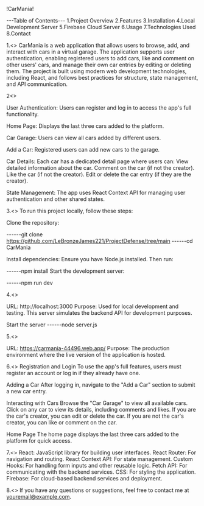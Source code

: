 !CarMania!

---Table of Contents---
1.Project Overview
2.Features
3.Installation
4.Local Development Server
5.Firebase Cloud Server
6.Usage
7.Technologies Used
8.Contact

1.<<Project Overview >>
CarMania is a web application that allows users to browse, add, and interact with cars in a virtual garage. The application supports user authentication, enabling registered users to add cars, like and comment on other users' cars, and manage their own car entries by editing or deleting them. The project is built using modern web development technologies, including React, and follows best practices for structure, state management, and API communication.

2<<Features>>

User Authentication:
Users can register and log in to access the app's full functionality.

Home Page:
Displays the last three cars added to the platform.

Car Garage:
Users can view all cars added by different users.

Add a Car:
Registered users can add new cars to the garage.

Car Details:
Each car has a dedicated detail page where users can:
View detailed information about the car.
Comment on the car (if not the creator).
Like the car (if not the creator).
Edit or delete the car entry (if they are the creator).

State Management:
The app uses React Context API for managing user authentication and other shared states.

3.<<Installation>>
To run this project locally, follow these steps:

Clone the repository:

------git clone https://github.com/LeBronzeJames221/ProjectDefense/tree/main
------cd CarMania

Install dependencies:
Ensure you have Node.js installed. Then run:

------npm install
Start the development server:

------npm run dev

4.<<Local Development Server>>

URL: http://localhost:3000
Purpose: Used for local development and testing. This server simulates the backend API for development purposes.

Start the server
------node server.js

5.<<Firebase Cloud Server>>

URL: https://carmania-44496.web.app/
Purpose: The production environment where the live version of the application is hosted.

6.<<Usage>>
Registration and Login
To use the app's full features, users must register an account or log in if they already have one.

Adding a Car
After logging in, navigate to the "Add a Car" section to submit a new car entry.

Interacting with Cars
Browse the "Car Garage" to view all available cars.
Click on any car to view its details, including comments and likes.
If you are the car's creator, you can edit or delete the car.
If you are not the car's creator, you can like or comment on the car.

Home Page
The home page displays the last three cars added to the platform for quick access.

7.<<Technologies Used>>
React: JavaScript library for building user interfaces.
React Router: For navigation and routing.
React Context API: For state management.
Custom Hooks: For handling form inputs and other reusable logic.
Fetch API: For communicating with the backend services.
CSS: For styling the application.
Firebase: For cloud-based backend services and deployment.

8.<<Contact>>
If you have any questions or suggestions, feel free to contact me at youremail@example.com.
